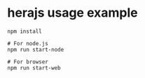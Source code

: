 # herajs usage example

    npm install

    # For node.js
    npm run start-node

    # For browser
    npm run start-web